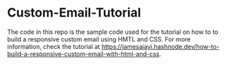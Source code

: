# Custom-Email-Tutorial

The code in this repo is the sample code used for the tutorial on how to to build a responsive custom email using HMTL and CSS. 
For more information, check the tutorial at https://jamesajayi.hashnode.dev/how-to-build-a-responsive-custom-email-with-html-and-css.
